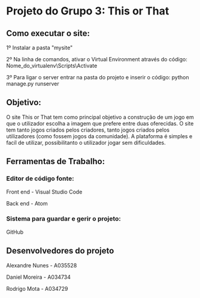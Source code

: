 # Projeto do Grupo 3: This or That

## Como executar o site:
1º Instalar a pasta "mysite"

2º Na linha de comandos, ativar o Virtual Environment através do código: Nome_do_virtualenv\Scripts\Activate 

3º Para ligar o server entrar na pasta do projeto e inserir o código: python manage.py runserver

## Objetivo:
O site This or That tem como principal objetivo a construção de um jogo em que o utilizador escolha a imagem que prefere entre duas oferecidas. O site tem tanto jogos criados pelos criadores, tanto jogos criados pelos utilizadores (como fossem jogos da comunidade). A plataforma é simples e facíl de utilizar, possibilitanto o utilizador jogar sem dificuldades.

## Ferramentas de Trabalho:
### Editor de código fonte:
Front end - Visual Studio Code

Back end - Atom
### Sistema para guardar e gerir o projeto:
GitHub

## Desenvolvedores do projeto

Alexandre Nunes - A035528

Daniel Moreira - A034734

Rodrigo Mota - A034729

